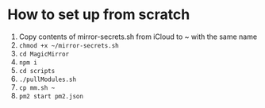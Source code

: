 # How to set up from scratch

1. Copy contents of mirror-secrets.sh from iCloud to ~ with the same name
1. `chmod +x ~/mirror-secrets.sh`
1. `cd MagicMirror`
1. `npm i`
1. `cd scripts`
1. `./pullModules.sh`
1. `cp mm.sh ~`
1. `pm2 start pm2.json`
